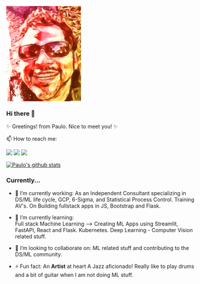 
<img src="https://github.com/pau-lo/pau-lo/blob/main/assets/best.png" width=200 align=center>

### Hi there 👋

✨ Greetings! from Paulo.  Nice to meet you! ✨

📫 How to reach me: 

[![](https://img.icons8.com/color/32/000000/linkedin.png)](https://www.linkedin.com/in/paulorlopez/)
[![](https://img.icons8.com/color/32/000000/twitter.png)](https://twitter.com/_paulo_lopez_)
[![](https://img.icons8.com/plasticine/32/000000/gmail.png)](mailto:paulo.lopez@protonmail.com?Subject=From_GitHub)

[![Paulo's github stats](https://github-readme-stats.vercel.app/api?username=pau-lo&hide=stars&count_private=true&include_all_commits=true&show_icons=true&theme=algolia)](https://github.com/pau-lo/github-readme-stats)

### Currently...

- 🔭 I’m currently working:
         As an Independent Consultant specializing in DS/ML life cycle, GCP, 6-Sigma, and Statistical Process Control. 
          Training AV's.
          On Building fullstack apps in JS, Bootstrap and Flask.

- 🌱 I’m currently learning:  
          Full stack Machine Learning --> Creating ML Apps using Streamlit, FastAPI, React and Flask.
          Kubernetes.
          Deep Learning - Computer Vision related stuff.

- 👯 I’m looking to collaborate on:
           ML related stuff and contributing to the DS/ML community.

- ⚡ Fun fact:
          An **Artist** at heart
          A Jazz aficionado!
          Really like to play drums and a bit of guitar when I am not doing ML stuff.
          
  
          



          
     


